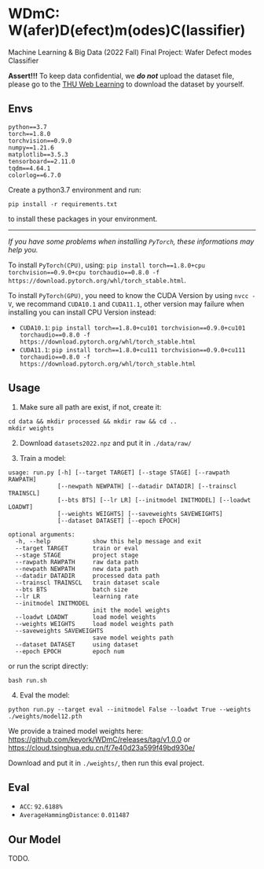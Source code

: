 # WDmC: W(afer)D(efect)m(odes)C(lassifier)

Machine Learning & Big Data (2022 Fall) Final Project: Wafer Defect modes Classifier

**Assert!!!** To keep data confidential, we _**do not**_ upload the dataset file, please go to the [THU Web Learning](https://learn.tsinghua.edu.cn) to download the dataset by yourself.

## Envs

```
python==3.7
torch==1.8.0
torchvision==0.9.0
numpy==1.21.6
matplotlib==3.5.3
tensorboard==2.11.0
tqdm==4.64.1
colorlog==6.7.0
```

Create a python3.7 environment and run:

```
pip install -r requirements.txt
```

to install these packages in your environment.

---

_If you have some problems when installing `PyTorch`, these informations may help you._

To install `PyTorch(CPU)`, using: `pip install torch==1.8.0+cpu torchvision==0.9.0+cpu torchaudio==0.8.0 -f https://download.pytorch.org/whl/torch_stable.html`.

To install `PyTorch(GPU)`, you need to know the CUDA Version by using `nvcc -V`, we recommand `CUDA10.1` and `CUDA11.1`, other version may failure when installing you can install CPU Version instead:

- `CUDA10.1`: `pip install torch==1.8.0+cu101 torchvision==0.9.0+cu101 torchaudio==0.8.0 -f https://download.pytorch.org/whl/torch_stable.html`
- `CUDA11.1`: `pip install torch==1.8.0+cu111 torchvision==0.9.0+cu111 torchaudio==0.8.0 -f https://download.pytorch.org/whl/torch_stable.html`

## Usage

1. Make sure all path are exist, if not, create it:

```
cd data && mkdir processed && mkdir raw && cd ..
mkdir weights
```

2. Download `datasets2022.npz` and put it in `./data/raw/`

3. Train a model:

```
usage: run.py [-h] [--target TARGET] [--stage STAGE] [--rawpath RAWPATH]
              [--newpath NEWPATH] [--datadir DATADIR] [--trainscl TRAINSCL]
              [--bts BTS] [--lr LR] [--initmodel INITMODEL] [--loadwt LOADWT]
              [--weights WEIGHTS] [--saveweights SAVEWEIGHTS]
              [--dataset DATASET] [--epoch EPOCH]

optional arguments:
  -h, --help            show this help message and exit
  --target TARGET       train or eval
  --stage STAGE         project stage
  --rawpath RAWPATH     raw data path
  --newpath NEWPATH     new data path
  --datadir DATADIR     processed data path
  --trainscl TRAINSCL   train dataset scale
  --bts BTS             batch size
  --lr LR               learning rate
  --initmodel INITMODEL
                        init the model weights
  --loadwt LOADWT       load model weights
  --weights WEIGHTS     load model weights path
  --saveweights SAVEWEIGHTS
                        save model weights path
  --dataset DATASET     using dataset
  --epoch EPOCH         epoch num
```

or run the script directly:

```
bash run.sh
```

4. Eval the model:

```
python run.py --target eval --initmodel False --loadwt True --weights ./weights/model12.pth
```

We provide a trained model weights here: https://github.com/keyork/WDmC/releases/tag/v1.0.0 or
https://cloud.tsinghua.edu.cn/f/7e40d23a599f49bd930e/

Download and put it in `./weights/`, then run this eval project.

## Eval

- `ACC`: `92.6188%`
- `AverageHammingDistance`: `0.011487`

## Our Model

TODO.
